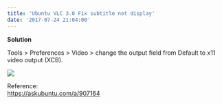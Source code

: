 ```yaml
---
title: 'Ubuntu VLC 3.0 Fix subtitle not display'
date: '2017-07-24 21:04:00'
---
```


**Solution**  
  
Tools > Preferences > Video > change the output field from Default to x11 video output (XCB).  
  
  
[![](https://4.bp.blogspot.com/-UPwvOHUcQ5A/WXX-RCp4BcI/AAAAAAAAzp0/6o2ejME4UPwp3Zg8kVvIaE52n73vf7fbwCLcBGAs/s640/Screenshot%2Bat%2B2017-07-24%2B21-03-12.png)](https://4.bp.blogspot.com/-UPwvOHUcQ5A/WXX-RCp4BcI/AAAAAAAAzp0/6o2ejME4UPwp3Zg8kVvIaE52n73vf7fbwCLcBGAs/s1600/Screenshot%2Bat%2B2017-07-24%2B21-03-12.png)  
  
Reference:  
<https://askubuntu.com/a/907164>